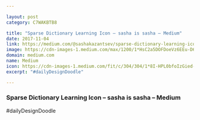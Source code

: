 ```yaml
---

layout: post
category: C7WAKBTB8

title: "Sparse Dictionary Learning Icon – sasha is sasha – Medium"
date: 2017-11-04
link: https://medium.com/@sashakazantsev/sparse-dictionary-learning-icon-e4c249ec5e3c?source=rss------machine_learning-5
image: https://cdn-images-1.medium.com/max/1200/1*HsC2a5DOFDoeVz6EEu-D6A.png
domain: medium.com
name: Medium
icon: https://cdn-images-1.medium.com/fit/c/304/304/1*8I-HPL0bfoIzGied-dzOvA.png
excerpt: "#dailyDesignDoodle"

---
```


### Sparse Dictionary Learning Icon – sasha is sasha – Medium

#dailyDesignDoodle